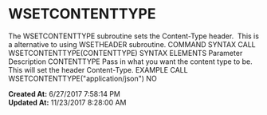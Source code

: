 # WSETCONTENTTYPE

The WSETCONTENTTYPE subroutine sets the Content-Type header.  This is a alternative to using WSETHEADER subroutine. COMMAND SYNTAX CALL WSETCONTENTTYPE(CONTENTTYPE) SYNTAX ELEMENTS Parameter Description CONTENTTYPE Pass in what you want the content type to be. This will set the header Content-Type. EXAMPLE CALL WSETCONTENTTYPE("application/json") NO  

**Created At:** 6/27/2017 7:58:14 PM  
**Updated At:** 11/23/2017 8:28:00 AM  

